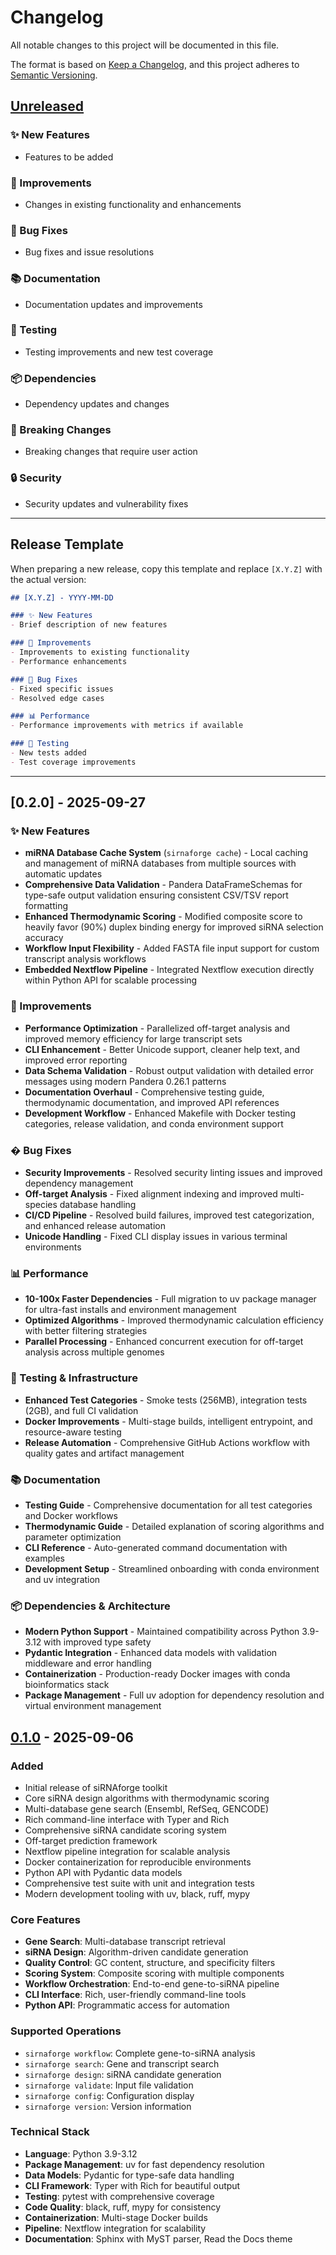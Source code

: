 # Changelog

All notable changes to this project will be documented in this file.

The format is based on [Keep a Changelog](https://keepachangelog.com/en/1.0.0/),
and this project adheres to [Semantic Versioning](https://semver.org/spec/v2.0.0.html).

## [Unreleased]

### ✨ New Features
- Features to be added

### 🔧 Improvements
- Changes in existing functionality and enhancements

### 🐛 Bug Fixes
- Bug fixes and issue resolutions

### 📚 Documentation
- Documentation updates and improvements

### 🧪 Testing
- Testing improvements and new test coverage

### 📦 Dependencies
- Dependency updates and changes

### 🚨 Breaking Changes
- Breaking changes that require user action

### 🔒 Security
- Security updates and vulnerability fixes

---

## Release Template
When preparing a new release, copy this template and replace `[X.Y.Z]` with the actual version:

```markdown
## [X.Y.Z] - YYYY-MM-DD

### ✨ New Features
- Brief description of new features

### 🔧 Improvements
- Improvements to existing functionality
- Performance enhancements

### 🐛 Bug Fixes
- Fixed specific issues
- Resolved edge cases

### 📊 Performance
- Performance improvements with metrics if available

### 🧪 Testing
- New tests added
- Test coverage improvements
```

---

## [0.2.0] - 2025-09-27

### ✨ New Features
- **miRNA Database Cache System** (`sirnaforge cache`) - Local caching and management of miRNA databases from multiple sources with automatic updates
- **Comprehensive Data Validation** - Pandera DataFrameSchemas for type-safe output validation ensuring consistent CSV/TSV report formatting
- **Enhanced Thermodynamic Scoring** - Modified composite score to heavily favor (90%) duplex binding energy for improved siRNA selection accuracy
- **Workflow Input Flexibility** - Added FASTA file input support for custom transcript analysis workflows
- **Embedded Nextflow Pipeline** - Integrated Nextflow execution directly within Python API for scalable processing

### 🔧 Improvements
- **Performance Optimization** - Parallelized off-target analysis and improved memory efficiency for large transcript sets
- **CLI Enhancement** - Better Unicode support, cleaner help text, and improved error reporting
- **Data Schema Validation** - Robust output validation with detailed error messages using modern Pandera 0.26.1 patterns
- **Documentation Overhaul** - Comprehensive testing guide, thermodynamic documentation, and improved API references
- **Development Workflow** - Enhanced Makefile with Docker testing categories, release validation, and conda environment support

### � Bug Fixes
- **Security Improvements** - Resolved security linting issues and improved dependency management
- **Off-target Analysis** - Fixed alignment indexing and improved multi-species database handling
- **CI/CD Pipeline** - Resolved build failures, improved test categorization, and enhanced release automation
- **Unicode Handling** - Fixed CLI display issues in various terminal environments

### 📊 Performance
- **10-100x Faster Dependencies** - Full migration to uv package manager for ultra-fast installs and environment management
- **Optimized Algorithms** - Improved thermodynamic calculation efficiency with better filtering strategies
- **Parallel Processing** - Enhanced concurrent execution for off-target analysis across multiple genomes

### 🧪 Testing & Infrastructure
- **Enhanced Test Categories** - Smoke tests (256MB), integration tests (2GB), and full CI validation
- **Docker Improvements** - Multi-stage builds, intelligent entrypoint, and resource-aware testing
- **Release Automation** - Comprehensive GitHub Actions workflow with quality gates and artifact management

### 📚 Documentation
- **Testing Guide** - Comprehensive documentation for all test categories and Docker workflows
- **Thermodynamic Guide** - Detailed explanation of scoring algorithms and parameter optimization
- **CLI Reference** - Auto-generated command documentation with examples
- **Development Setup** - Streamlined onboarding with conda environment and uv integration

### 📦 Dependencies & Architecture
- **Modern Python Support** - Maintained compatibility across Python 3.9-3.12 with improved type safety
- **Pydantic Integration** - Enhanced data models with validation middleware and error handling
- **Containerization** - Production-ready Docker images with conda bioinformatics stack
- **Package Management** - Full uv adoption for dependency resolution and virtual environment management

## [0.1.0] - 2025-09-06

### Added
- Initial release of siRNAforge toolkit
- Core siRNA design algorithms with thermodynamic scoring
- Multi-database gene search (Ensembl, RefSeq, GENCODE)
- Rich command-line interface with Typer and Rich
- Comprehensive siRNA candidate scoring system
- Off-target prediction framework
- Nextflow pipeline integration for scalable analysis
- Docker containerization for reproducible environments
- Python API with Pydantic data models
- Comprehensive test suite with unit and integration tests
- Modern development tooling with uv, black, ruff, mypy

### Core Features
- **Gene Search**: Multi-database transcript retrieval
- **siRNA Design**: Algorithm-driven candidate generation
- **Quality Control**: GC content, structure, and specificity filters
- **Scoring System**: Composite scoring with multiple components
- **Workflow Orchestration**: End-to-end gene-to-siRNA pipeline
- **CLI Interface**: Rich, user-friendly command-line tools
- **Python API**: Programmatic access for automation

### Supported Operations
- `sirnaforge workflow`: Complete gene-to-siRNA analysis
- `sirnaforge search`: Gene and transcript search
- `sirnaforge design`: siRNA candidate generation
- `sirnaforge validate`: Input file validation
- `sirnaforge config`: Configuration display
- `sirnaforge version`: Version information

### Technical Stack
- **Language**: Python 3.9-3.12
- **Package Management**: uv for fast dependency resolution
- **Data Models**: Pydantic for type-safe data handling
- **CLI Framework**: Typer with Rich for beautiful output
- **Testing**: pytest with comprehensive coverage
- **Code Quality**: black, ruff, mypy for consistency
- **Containerization**: Multi-stage Docker builds
- **Pipeline**: Nextflow integration for scalability
- **Documentation**: Sphinx with MyST parser, Read the Docs theme

[Unreleased]: https://github.com/austin-s-h/sirnaforge/compare/v0.1.0...HEAD
[0.1.0]: https://github.com/austin-s-h/sirnaforge/releases/tag/v0.1.0
